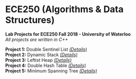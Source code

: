 # ECE250 (Algorithms & Data Structures)

**Lab Projects for ECE250 Fall 2018 - University of Waterloo**  
*All projects are written in C++*


**Project 1:**
Double Sentinel List [*(Details)*](P1/P1Description.pdf)  
**Project 2:**
Dynamic Stack [*(Details)*](P2/P2Description.pdf)  
**Project 3:**
Leftist Heap [*(Details)*](P3/P3Description.pdf)  
**Project 4:**
Double Hash Table [*(Details)*](P4/P4Description.pdf)  
**Project 5:**
Minimum Spanning Tree [*(Details)*](P5/P5Description.pdf)  

